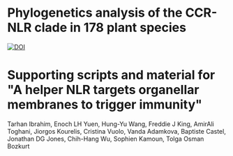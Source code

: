 # Phylogenetics analysis of the CCR-NLR clade in 178 plant species

[![DOI](https://img.shields.io/badge/bioRxiv-doi.org/10.1101/2024.09.19.613839-BE2634.svg)](https://doi.org/10.1101/2024.09.19.613839)

# Supporting scripts and material for "A helper NLR targets organellar membranes to trigger immunity"
Tarhan Ibrahim, Enoch LH Yuen, Hung-Yu Wang, Freddie J King, AmirAli Toghani, Jiorgos Kourelis, Cristina Vuolo, Vanda Adamkova, Baptiste Castel, Jonathan DG Jones, Chih-Hang Wu, Sophien Kamoun, Tolga Osman Bozkurt


